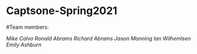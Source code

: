 # Captsone-Spring2021

#Team members:

*Mike Calvo
Ronald Abrams
Richard Abrams
Jason Manning
Ian Wilhemlsen
Emily Ashburn*
